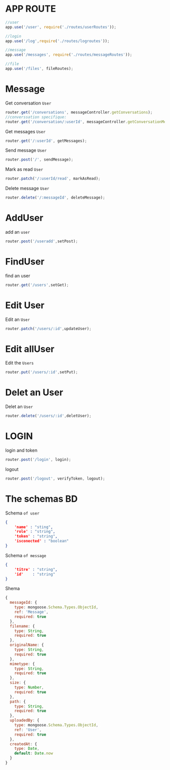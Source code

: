 # APP ROUTE
```js
//user
app.use('/user', require('./routes/userRoutes'));
```
```js
//login
app.use('/log',require('./routes/logroutes'));
```
```js
//message
app.use('/messages', require('./routes/messageRoutes'));
```
```js
//file
app.use('/files', fileRoutes);
```
# Message 

Get conversation `User`
```js
router.get('/conversations', messageController.getConversations);
//converssation specifique:
router.get('/conversation/:userId', messageController.getConversationMessages);
```

Get messages `User`
```js
router.get('/:userId', getMessages);
```

Send message `User`
```js
router.post('/', sendMessage);
```

Mark as read `User`
```js
router.patch('/:userId/read', markAsRead);
```

Delete message `User`
```js
router.delete('/:messageId', deleteMessage);
```
# AddUser 

add an `user`

```js
router.post('/useradd',setPost);
```
# FindUser 

find an user 

```js
router.get('/users',setGet); 
```
# Edit User 

Edit an `User`

```js
router.patch('/users/:id',updateUser);
```
# Edit allUser

Edit the `Users`
```js
router.put('/users/:id',setPut);
```

# Delet an User 

Delet an `User`
```js
router.delete('/users/:id',deletUser);
```
# LOGIN 

login and token
```js
router.post('/login', login);
```

logout 
```js
router.post('/logout', verifyToken, logout);
```




# The schemas BD

Schema `of user`

```json
{
    'name' : "sting",
    'role' : "string",
    'token' : "string",
    'isconected' : "boolean"
}
```
Schema `of message`

```json
{
    'titre' : "string",
    'id'    : "string"
}
```

Shema 
```js
{
  messageId: {
    type: mongoose.Schema.Types.ObjectId,
    ref: 'Message',
    required: true
  },
  filename: {
    type: String,
    required: true
  },
  originalName: {
    type: String,
    required: true
  },
  mimetype: {
    type: String,
    required: true
  },
  size: {
    type: Number,
    required: true
  },
  path: {
    type: String,
    required: true
  },
  uploadedBy: {
    type: mongoose.Schema.Types.ObjectId,
    ref: 'User',
    required: true
  },
  createdAt: {
    type: Date,
    default: Date.now
  }
}
```

